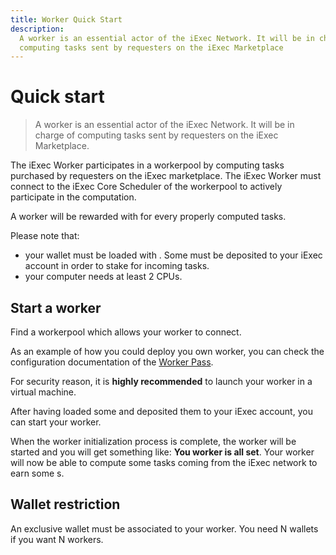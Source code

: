 ```yaml
---
title: Worker Quick Start
description:
  A worker is an essential actor of the iExec Network. It will be in charge of
  computing tasks sent by requesters on the iExec Marketplace
---
```


# Quick start

> A worker is an essential actor of the iExec Network. It will be in charge of
> computing tasks sent by requesters on the iExec Marketplace.

The iExec Worker participates in a workerpool by computing tasks purchased by
requesters on the iExec marketplace. The iExec Worker must connect to the iExec
Core Scheduler of the workerpool to actively participate in the computation.

A worker will be rewarded with <TokenSymbol /> for every properly computed
tasks.

Please note that:

- your wallet must be loaded with <TokenSymbol />. Some <TokenSymbol /> must be
  deposited to your iExec account in order to stake for incoming tasks.
- your computer needs at least 2 CPUs.

## Start a worker

Find a workerpool which allows your worker to connect.

As an example of how you could deploy you own worker, you can check the
configuration documentation of the
[Worker Pass](https://github.com/iExecBlockchainComputing/wpwp-worker-setup).

For security reason, it is **highly recommended** to launch your worker in a
virtual machine.

After having loaded some <TokenSymbol /> and deposited them to your iExec
account, you can start your worker.

When the worker initialization process is complete, the worker will be started
and you will get something like: **You worker is all set**. Your worker will now
be able to compute some tasks coming from the iExec network to earn some
<TokenSymbol />s.

## Wallet restriction

An exclusive wallet must be associated to your worker. You need N wallets if you
want N workers.

<script setup>
import TokenSymbol from '@/components/TokenSymbol.vue'
</script>
